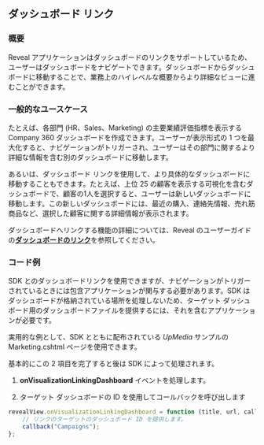 ## ダッシュボード リンク

### 概要

Reveal アプリケーションはダッシュボードのリンクをサポートしているため、ユーザーはダッシュボードをナビゲートできます。ダッシュボードからダッシュボードに移動することで、業務上のハイレベルな概要からより詳細なビューに進むことができます。

### 一般的なユースケース

たとえば、各部門 (HR、Sales、Marketing) の主要業績評価指標を表示する Company 360 ダッシュボードを作成できます。ユーザーが表示形式の 1 つを最大化すると、ナビゲーションがトリガーされ、ユーザーはその部門に関するより詳細な情報を含む別のダッシュボードに移動します。

あるいは、ダッシュボード リンクを使用して、より具体的なダッシュボードに移動することもできます。たとえば、上位 25 の顧客を表示する可視化を含むダッシュボードで、顧客の1人を選択すると、ユーザーは新しいダッシュボードに移動します。この新しいダッシュボードには、最近の購入、連絡先情報、売れ筋商品など、選択した顧客に関する詳細情報が表示されます。

ダッシュボードへリンクする機能の詳細については、Reveal のユーザーガイドの[**ダッシュボードのリンク**](https://https://help.revealbi.io/jp/dashboard-linking)を参照してください。

### コード例

SDK とのダッシュボードリンクを使用できますが、ナビゲーションがトリガーされているときには包含アプリケーションが関与する必要があります。SDK はダッシュボードが格納されている場所を処理しないため、ターゲット ダッシュボード用のダッシュボードファイルを提供するには、それを含むアプリケーションが必要です。

実用的な例として、SDK とともに配布されている *UpMedia* サンプルの Marketing.cshtml ページを使用できます。

基本的にこの 2 項目を完了すると後は SDK によって処理されます。

1.  __onVisualizationLinkingDashboard__ イベントを処理します。

2.  ターゲット ダッシュボードの ID を使用してコールバックを呼び出します

<!-- end list -->

``` js
revealView.onVisualizationLinkingDashboard = function (title, url, callback) {
    // リンクのターゲットのダッシュボード ID を提供します。
    callback("Campaigns");
};
```
